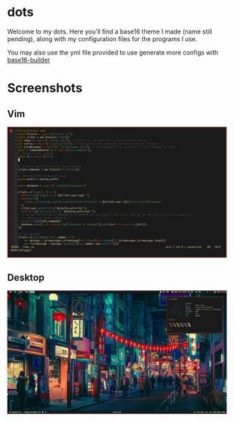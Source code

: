 # dots
Welcome to my dots. 
Here you'll find a base16 theme I made (name still pending), along with my configuration files for the programs I use. 

You may also use the yml file provided to use generate more configs with [base16-builder](https://github.com/base16-builder/base16-builder)
# Screenshots

## Vim
![Vim](/screenshots/vim.png "Vim")

## Desktop
![Desktop](/screenshots/desktop.png "Desktop")
